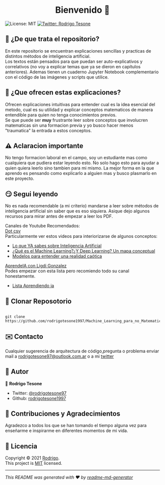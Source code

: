 <h1 align="center">Bienvenido 👋</h1>
<p>
    <img alt="License: MIT" src="https://img.shields.io/badge/License-MIT-yellow.svg" />
  </a>
  <a href="https://twitter.com/rodrigotesone97" target="_blank">
    <img alt="Twitter: Rodrigo Tesone" src="https://img.shields.io/twitter/follow/rodrigotesone97.svg?style=social" />
  </a>
</p>

## 🤔 ¿De que trata el repositorio?

En este repositorio se encuentran explicaciones sencillas y practicas de distintos métodos de inteligencia artificial.</br>
Los textos están pensados para que puedan ser auto-explicativos y correlativos (no voy a explicar temas que ya se dieron en capítulos anteriores). Ademas tienen un cuaderno Jupyter Notebook complementario con el código de las imágenes y scripts que utilice.</br>

## 🤔 ¿Que ofrecen estas explicaciones?

Ofrecen explicaciones intuitivas para entender cual es la idea esencial del metodo, cual es su utilidad y explicar conceptos matematicos de manera entendible para quien no tenga conocimientos previos.</br>
Se que puede ser **muy** frustrante leer sobre conceptos que involucren matematicas sin una formacion previa y yo busco hacer menos "traumatica" la entrada a estos conceptos.

## ⚠️ Aclaracion importante

No tengo formacion laboral en el campo, soy un estudiante mas como cualquiera que pudiera estar leyendo esto. No solo hago esto para ayudar a quien quiera leerlo sino tambien para mi mismo. La mejor forma en la que aprendo es pensando como explicarlo a alguien mas y busco plasmarlo en este proyecto.

## 😏 Segui leyendo

No es nada recomendable (a mi criterio) mandarse a leer sobre métodos de inteligencia artificial sin saber que es eso siquiera. Asique dejo algunos recursos para mirar antes de empezar a leer los PDF.</br>

Canales de Youtube Recomendados:</br>
[Dot csv](https://www.youtube.com/channel/UCy5znSnfMsDwaLlROnZ7Qbg)</br>
Particularmente ver estos videos para interiorizarse de algunos conceptos:
- [Lo que YA sabes sobre Inteligencia Artificial](https://www.youtube.com/watch?v=i1wGMQ3TjzA)
- [¿Qué es el Machine Learning?¿Y Deep Learning? Un mapa conceptual ](https://www.youtube.com/watch?v=KytW151dpqU)
- [Modelos para entender una realidad caótica](https://www.youtube.com/watch?v=Sb8XVheowVQ)</br>

[AprendeIA con Ligdi Gonzalez](https://www.youtube.com/c/AprendeIAconLigdiGonzalez/featured)</br>
Podes empezar con esta lista pero recomiendo todo su canal honestamente.</br>
- [Lista Aprendiendo ia](https://www.youtube.com/watch?v=HHqlEnoGk54&list=PLJjOveEiVE4Cbbx1dVjydfmPPpjl0pg86)

## 📂 Clonar Reposotorio

```

git clone https://github.com/rodrigotesone1997/Machine_Learning_para_no_Matematicos.git

```

## ✉️ Contacto

Cualquier sugerencia de arquitectura de código,pregunta o problema enviar mail a rodrigotesone97@outlook.com.ar o a mi [twitter](https://twitter.com/rodrigotesone97)

## 🤔 Autor

👤 **Rodrigo Tesone**

<!---* Website: xadec
-->
* Twitter: [@rodrigotesone97](https://twitter.com/rodrigotesone97)
* Github: [rodrigotesone1997](https://github.com/rodrigotesone1997)
<!---* LinkedIn: [@ff](https://linkedin.com/in/ff)
-->
## 🤝 Contribuciones y Agradecimientos

Agradezco a todos los que se han tomando el tiempo alguna vez para enseñarme e inspirarme en diferentes momentos de mi vida.

## 📝 Licencia

Copyright © 2021 [Rodrigo](https://github.com/rodrigotesone1997).<br />
This project is [MIT](LICENSE) licensed.

***

_This README was generated with ❤️ by [readme-md-generator](https://github.com/kefranabg/readme-md-generator)_
